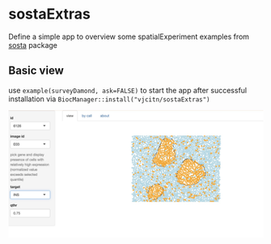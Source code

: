 # sostaExtras

Define a simple app to overview some spatialExperiment examples from [sosta](https://bioconductor.org/packages/sosta)  package

## Basic view

use `example(surveyDamond, ask=FALSE)` to start the app after successful installation
via `BiocManager::install("vjcitn/sostaExtras")`

![run1](man/figures/soste1.jpg)
